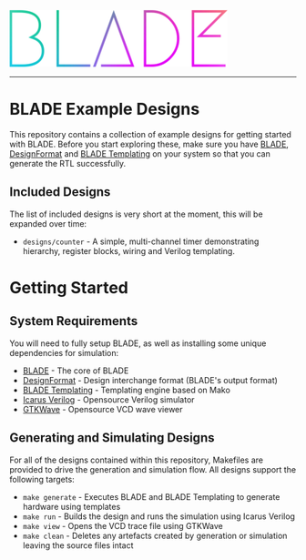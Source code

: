 ![BLADE](resources/BLADE.png)

---

# BLADE Example Designs
This repository contains a collection of example designs for getting started with BLADE. Before you start exploring these, make sure you have [BLADE](https://github.com/bluwireless/blade), [DesignFormat](https://github.com/bluwireless/designformat) and [BLADE Templating](https://github.com/bluwireless/blade-templating) on your system so that you can generate the RTL successfully.

## Included Designs
The list of included designs is very short at the moment, this will be expanded over time:

 * `designs/counter` - A simple, multi-channel timer demonstrating hierarchy, register blocks, wiring and Verilog templating.

# Getting Started

## System Requirements
You will need to fully setup BLADE, as well as installing some unique dependencies for simulation:

 * [BLADE](https://github.com/bluwireless/blade) - The core of BLADE
 * [DesignFormat](https://github.com/bluwireless/designformat) - Design interchange format (BLADE's output format)
 * [BLADE Templating](https://github.com/bluwireless/blade-templating) - Templating engine based on Mako
 * [Icarus Verilog](http://iverilog.icarus.com) - Opensource Verilog simulator
 * [GTKWave](http://gtkwave.sourceforge.net) - Opensource VCD wave viewer

## Generating and Simulating Designs
For all of the designs contained within this repository, Makefiles are provided to drive the generation and simulation flow. All designs support the following targets:

 * `make generate` - Executes BLADE and BLADE Templating to generate hardware using templates
 * `make run` - Builds the design and runs the simulation using Icarus Verilog
 * `make view` - Opens the VCD trace file using GTKWave
 * `make clean` - Deletes any artefacts created by generation or simulation leaving the source files intact
